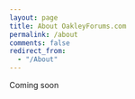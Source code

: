 ```yaml
---
layout: page
title: About OakleyForums.com
permalink: /about
comments: false
redirect_from: 
  - "/About"
---
```



Coming soon